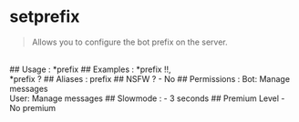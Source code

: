 # setprefix

> Allows you to configure the bot prefix on the server.

<br>
## Usage :
*prefix <new prefix>
## Examples :
*prefix !!,
<br>*prefix ?
## Aliases :
prefix
## NSFW ?
- No
## Permissions :
Bot: Manage messages
<br>
User: Manage messages
## Slowmode :
- 3 seconds
## Premium Level
- No premium
